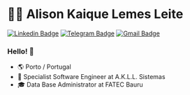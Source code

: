 # 👨‍💻 Alison Kaique Lemes Leite

[![Linkedin Badge](https://img.shields.io/badge/-LinkedIn-blue?style=flat-square&logo=Linkedin&logoColor=white&link=https://www.linkedin.com/in/alisonkaique/)](https://www.linkedin.com/in/alisonkaique/)
[![Telegram Badge](https://img.shields.io/badge/-Telegram-1ca0f1?style=flat-square&labelColor=1ca0f1&logo=telegram&logoColor=white&link=https://t.me/richardolopes)](https://t.me/alisonkaique)
[![Gmail Badge](https://img.shields.io/badge/-Gmail-c14438?style=flat-square&logo=Gmail&logoColor=white&link=mailto:alisonkaique@akllsistemas.com.br)](mailto:alisonkaique@akllsistemas.com.br)

### Hello! 👋

- 🌎 Porto / Portugal
- 💼 Specialist Software Engineer at A.K.L.L. Sistemas
- 🎓 Data Base Administrator at FATEC Bauru
